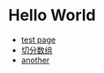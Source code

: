# Hello World
- [test page](https://slippersss.github.io/test.html)
- [切分数组](https://slippersss.github.io/切分数组.html)
- [another](https://slippersss.github.io/another.html)
